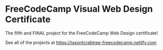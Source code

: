 # FreeCodeCamp Visual Web Design Certificate

The fifth and FINAL project for the FreeCodeCamp Web Design certificate!

See all of the projects at https://jasontcrabtree-freecodecamp.netlify.com
